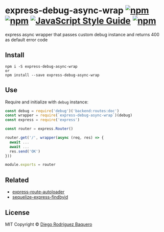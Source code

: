 # express-debug-async-wrap [![npm](https://img.shields.io/npm/v/express-debug-async-wrap.svg?style=flat-square)]() [![npm](https://img.shields.io/npm/dm/express-debug-async-wrap.svg?style=flat-square)]() [![JavaScript Style Guide](https://img.shields.io/badge/code_style-standard-brightgreen.svg?style=flat-square)](https://standardjs.com) [![npm](https://img.shields.io/npm/l/express-route-autoloader.svg?style=flat-square)](LICENSE)
express async wrapper that passes custom debug instance and returns 400 as default error code

## Install

```
npm i -S express-debug-async-wrap
or
npm install --save express-debug-async-wrap
```

## Use

Require and initialize with `debug` instance:

```js
const debug = require('debug')('backend:routes:doc')
const wrapper = require(`express-debug-async-wrap`)(debug)
const express = require('express')

const router = express.Router()

router.get('/', wrapper(async (req, res) => {
  await ...
  await ...
  res.send('OK')
}))

module.exports = router
```

## Related

- [express-route-autoloader](https://github.com/DiegoRBaquero/express-route-autoloader)
- [sequelize-express-findbyid](https://github.com/DiegoRBaquero/sequelize-express-findbyid)


## License

MIT Copyright © [Diego Rodríguez Baquero](https://diegorbaquero.com)
